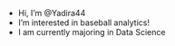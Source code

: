 - Hi, I’m @Yadira44
- I’m interested in baseball analytics!
- I am currently majoring in Data Science

<!---
Yadira44/Yadira44 is a ✨ special ✨ repository because its `README.md` (this file) appears on your GitHub profile.
You can click the Preview link to take a look at your changes.
--->
